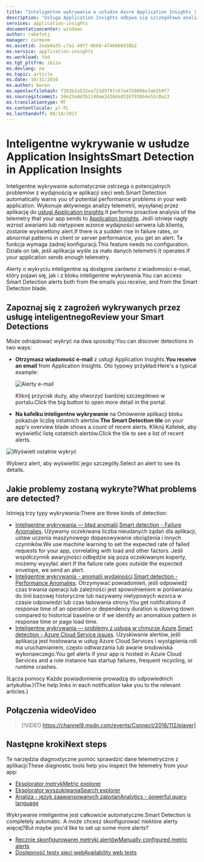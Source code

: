 ```yaml
---
title: "Inteligentne wykrywania w usłudze Azure Application Insights | Dokumentacja firmy Microsoft"
description: "Usługa Application Insights odbywa się szczegółowa analiza automatycznego dotyczących telemetrii aplikacji i ostrzega o potencjalnych problemach."
services: application-insights
documentationcenter: windows
author: rakefetj
manager: carmonm
ms.assetid: 2eeb4a35-c7a1-49f7-9b68-4f4b860938b2
ms.service: application-insights
ms.workload: tbd
ms.tgt_pltfrm: ibiza
ms.devlang: na
ms.topic: article
ms.date: 10/31/2016
ms.author: bwren
ms.openlocfilehash: f203b2a532ea721d9797c67a4750896e3ab2b9f7
ms.sourcegitcommit: 50e23e8d3b1148ae2d36dad3167936b4e52c8a23
ms.translationtype: MT
ms.contentlocale: pl-PL
ms.lasthandoff: 08/18/2017
---
```

# <a name="smart-detection-in-application-insights"></a><span data-ttu-id="5d108-103">Inteligentne wykrywanie w usłudze Application Insights</span><span class="sxs-lookup"><span data-stu-id="5d108-103">Smart Detection in Application Insights</span></span>
 <span data-ttu-id="5d108-104">Inteligentne wykrywanie automatycznie ostrzega o potencjalnych problemów z wydajnością w aplikacji sieci web.</span><span class="sxs-lookup"><span data-stu-id="5d108-104">Smart Detection automatically warns you of potential performance problems in your web application.</span></span> <span data-ttu-id="5d108-105">Wykonuje aktywnego analizy telemetrii, wysyłanej przez aplikację do [usługi Application Insights](app-insights-overview.md).</span><span class="sxs-lookup"><span data-stu-id="5d108-105">It performs proactive analysis of the telemetry that your app sends to [Application Insights](app-insights-overview.md).</span></span> <span data-ttu-id="5d108-106">Jeśli istnieje nagły wzrost awariami lub nietypowe wzorce wydajności serwera lub klienta, zostanie wyświetlony alert.</span><span class="sxs-lookup"><span data-stu-id="5d108-106">If there is a sudden rise in failure rates, or abnormal patterns in client or server performance, you get an alert.</span></span> <span data-ttu-id="5d108-107">Ta funkcja wymaga żadnej konfiguracji.</span><span class="sxs-lookup"><span data-stu-id="5d108-107">This feature needs no configuration.</span></span> <span data-ttu-id="5d108-108">Działa on tak, jeśli aplikacja wyśle za mało danych telemetrii.</span><span class="sxs-lookup"><span data-stu-id="5d108-108">It operates if your application sends enough telemetry.</span></span>

<span data-ttu-id="5d108-109">Alerty o wykryciu inteligentne są dostępne zarówno z wiadomości e-mail, który pojawi się, jak i z bloku inteligentne wykrywania.</span><span class="sxs-lookup"><span data-stu-id="5d108-109">You can access Smart Detection alerts both from the emails you receive, and from the Smart Detection blade.</span></span>

## <a name="review-your-smart-detections"></a><span data-ttu-id="5d108-110">Zapoznaj się z zagrożeń wykrywanych przez usługę inteligentnego</span><span class="sxs-lookup"><span data-stu-id="5d108-110">Review your Smart Detections</span></span>
<span data-ttu-id="5d108-111">Może odnajdować wykryć na dwa sposoby:</span><span class="sxs-lookup"><span data-stu-id="5d108-111">You can discover detections in two ways:</span></span>

* <span data-ttu-id="5d108-112">**Otrzymasz wiadomość e-mail** z usługi Application Insights.</span><span class="sxs-lookup"><span data-stu-id="5d108-112">**You receive an email** from Application Insights.</span></span> <span data-ttu-id="5d108-113">Oto typowy przykład:</span><span class="sxs-lookup"><span data-stu-id="5d108-113">Here's a typical example:</span></span>
  
    ![Alerty e-mail](./media/app-insights-proactive-diagnostics/03.png)
  
    <span data-ttu-id="5d108-115">Kliknij przycisk duży, aby otworzyć bardziej szczegółowo w portalu.</span><span class="sxs-lookup"><span data-stu-id="5d108-115">Click the big button to open more detail in the portal.</span></span>
* <span data-ttu-id="5d108-116">**Na kafelku inteligentne wykrywanie** na Omówienie aplikacji bloku pokazuje liczbę ostatnich alertów.</span><span class="sxs-lookup"><span data-stu-id="5d108-116">**The Smart Detection tile** on your app's overview blade shows a count of recent alerts.</span></span> <span data-ttu-id="5d108-117">Kliknij Kafelek, aby wyświetlić listę ostatnich alertów.</span><span class="sxs-lookup"><span data-stu-id="5d108-117">Click the tile to see a list of recent alerts.</span></span>

![Wyświetl ostatnie wykryć](./media/app-insights-proactive-diagnostics/04.png)

<span data-ttu-id="5d108-119">Wybierz alert, aby wyświetlić jego szczegóły.</span><span class="sxs-lookup"><span data-stu-id="5d108-119">Select an alert to see its details.</span></span>

## <a name="what-problems-are-detected"></a><span data-ttu-id="5d108-120">Jakie problemy zostaną wykryte?</span><span class="sxs-lookup"><span data-stu-id="5d108-120">What problems are detected?</span></span>
<span data-ttu-id="5d108-121">Istnieją trzy typy wykrywania:</span><span class="sxs-lookup"><span data-stu-id="5d108-121">There are three kinds of detection:</span></span>

* <span data-ttu-id="5d108-122">[Inteligentne wykrywania — błąd anomalii](app-insights-proactive-failure-diagnostics.md).</span><span class="sxs-lookup"><span data-stu-id="5d108-122">[Smart detection - Failure Anomalies](app-insights-proactive-failure-diagnostics.md).</span></span> <span data-ttu-id="5d108-123">Używamy oczekiwana liczba nieudanych żądań dla aplikacji, ustaw uczenia maszynowego dopasowywanie obciążenia i innych czynników.</span><span class="sxs-lookup"><span data-stu-id="5d108-123">We use machine learning to set the expected rate of failed requests for your app, correlating with load and other factors.</span></span> <span data-ttu-id="5d108-124">Jeśli współczynnik awaryjności odbędzie się poza oczekiwanym koperty, możemy wysyłać alert.</span><span class="sxs-lookup"><span data-stu-id="5d108-124">If the failure rate goes outside the expected envelope, we send an alert.</span></span>
* <span data-ttu-id="5d108-125">[Inteligentne wykrywania - anomalii wydajności](app-insights-proactive-performance-diagnostics.md).</span><span class="sxs-lookup"><span data-stu-id="5d108-125">[Smart detection - Performance Anomalies](app-insights-proactive-performance-diagnostics.md).</span></span> <span data-ttu-id="5d108-126">Otrzymywać powiadomień, jeśli odpowiedź czas trwania operacji lub zależności jest spowolnieniem w porównaniu do linii bazowej historyczne lub nazywamy nietypowych wzorca w czasie odpowiedzi lub czas ładowania strony.</span><span class="sxs-lookup"><span data-stu-id="5d108-126">You get notifications if response time of an operation or dependency duration is slowing down compared to historical baseline or if we identify an anomalous pattern in response time or page load time.</span></span>   
* <span data-ttu-id="5d108-127">[Inteligentne wykrywania — problemy z usługą w chmurze Azure](https://azure.microsoft.com/blog/proactive-notifications-on-cloud-service-issues-with-azure-diagnostics-and-application-insights/).</span><span class="sxs-lookup"><span data-stu-id="5d108-127">[Smart detection - Azure Cloud Service issues](https://azure.microsoft.com/blog/proactive-notifications-on-cloud-service-issues-with-azure-diagnostics-and-application-insights/).</span></span> <span data-ttu-id="5d108-128">Uzyskiwanie alertów, jeśli aplikacja jest hostowana w usług Azure Cloud Services i wystąpienia roli ma uruchamianiem, często odtwarzania lub awarie środowiska wykonawczego.</span><span class="sxs-lookup"><span data-stu-id="5d108-128">You get alerts if your app is hosted in Azure Cloud Services and a role instance has startup failures, frequent recycling, or runtime crashes.</span></span>

<span data-ttu-id="5d108-129">(Łącza pomocy Każde powiadomienie prowadzą do odpowiednich artykułów.)</span><span class="sxs-lookup"><span data-stu-id="5d108-129">(The help links in each notification take you to the relevant articles.)</span></span>

## <a name="video"></a><span data-ttu-id="5d108-130">Połączenia wideo</span><span class="sxs-lookup"><span data-stu-id="5d108-130">Video</span></span>

> [!VIDEO https://channel9.msdn.com/events/Connect/2016/112/player]

## <a name="next-steps"></a><span data-ttu-id="5d108-131">Następne kroki</span><span class="sxs-lookup"><span data-stu-id="5d108-131">Next steps</span></span>
<span data-ttu-id="5d108-132">Te narzędzia diagnostyczne pomóc sprawdzić dane telemetryczne z aplikacji:</span><span class="sxs-lookup"><span data-stu-id="5d108-132">These diagnostic tools help you inspect the telemetry from your app:</span></span>

* [<span data-ttu-id="5d108-133">Eksplorator metryk</span><span class="sxs-lookup"><span data-stu-id="5d108-133">Metric explorer</span></span>](app-insights-metrics-explorer.md)
* [<span data-ttu-id="5d108-134">Eksplorator wyszukiwania</span><span class="sxs-lookup"><span data-stu-id="5d108-134">Search explorer</span></span>](app-insights-diagnostic-search.md)
* [<span data-ttu-id="5d108-135">Analiza - język zaawansowanych zapytań</span><span class="sxs-lookup"><span data-stu-id="5d108-135">Analytics - powerful query language</span></span>](app-insights-analytics-tour.md)

<span data-ttu-id="5d108-136">Wykrywanie inteligentne jest całkowicie automatyczne.</span><span class="sxs-lookup"><span data-stu-id="5d108-136">Smart Detection is completely automatic.</span></span> <span data-ttu-id="5d108-137">A może chcesz skonfigurować niektóre alerty więcej?</span><span class="sxs-lookup"><span data-stu-id="5d108-137">But maybe you'd like to set up some more alerts?</span></span>

* [<span data-ttu-id="5d108-138">Ręcznie skonfigurowanej metryki alertów</span><span class="sxs-lookup"><span data-stu-id="5d108-138">Manually configured metric alerts</span></span>](app-insights-alerts.md)
* [<span data-ttu-id="5d108-139">Dostępność testy sieci web</span><span class="sxs-lookup"><span data-stu-id="5d108-139">Availability web tests</span></span>](app-insights-monitor-web-app-availability.md) 

